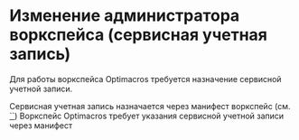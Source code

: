 # Изменение администратора воркспейса (сервисная учетная запись)

Для работы воркспейса Optimacros требуется назначение сервисной учетной записи.

Сервисная учетная запись назначается через манифест воркспейс (см. [``]())
Воркспейс Optimacros требует указания сервисной учетной записи через манифест